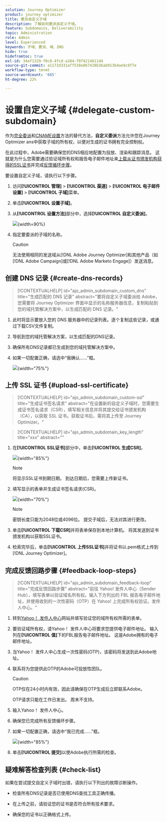 ```yaml
---
solution: Journey Optimizer
product: journey optimizer
title: 委派自定义子域
description: 了解如何委派自定义子域。
feature: Subdomains, Deliverability
topic: Administration
role: Admin
level: Experienced
keywords: 子域、委派、域、DNS
hide: true
hidefromtoc: true
exl-id: 34af1329-f0c8-4fcd-a284-f8f4214611d4
source-git-commit: a1172d331aff538e867428b36ab913b4ae9c8f7e
workflow-type: tm+mt
source-wordcount: '665'
ht-degree: 22%

---
```


# 设置自定义子域 {#delegate-custom-subdomain}

作为[完全委派](about-subdomain-delegation.md#full-subdomain-delegation)和[CNAME设置](about-subdomain-delegation.md#cname-subdomain-delegation)方法的替代方法，**自定义委派**&#x200B;方法允许您在Journey Optimizer ans中获取子域的所有权，以便对生成的证书拥有完全控制权。

在此过程中，Adobe需要确保您的DNS相应地配置为投放、渲染和跟踪消息。 这就是为什么您需要通过验证域所有权和报告电子邮件地址来[上载从证书颁发机构获得的SSL证书](#upload-ssl-certificate)并完成[反馈循环步骤](#feedback-loop-steps)。

要设置自定义子域，请执行以下步骤。

1. 访问&#x200B;**[!UICONTROL 管理]** > **[!UICONTROL 渠道]** > **[!UICONTROL 电子邮件设置]** > **[!UICONTROL 子域]**&#x200B;菜单。

1. 单击&#x200B;**[!UICONTROL 设置子域]**。

1. 从&#x200B;**[!UICONTROL 设置方法]**&#x200B;部分中，选择&#x200B;**[!UICONTROL 自定义委派]**。

   ![](assets/subdomain-method-custom.png){width=90%}

1. 指定要委派的子域的名称。

   >[!CAUTION]
   >
   >无法使用相同的发送域从[!DNL Adobe Journey Optimizer]和其他产品（如[!DNL Adobe Campaign]或[!DNL Adobe Marketo Engage]）发送消息。

## 创建 DNS 记录 {#create-dns-records}

>[!CONTEXTUALHELP]
>id="ajo_admin_subdomain_custom_dns"
>title="生成匹配的 DNS 记录"
>abstract="要将自定义子域委派给 Adobe，您需要将 Journey Optimizer 界面中显示的名称服务器信息，复制粘贴到您的域托管解决方案中，以生成匹配的 DNS 记录。"

1. 此时将显示要放入您的 DNS 服务器中的记录列表。逐个复制这些记录，或通过下载CSV文件复制。

1. 导航到您的域托管解决方案，以生成匹配的DNS记录。

1. 确保所有DNS记录都已生成到您的域托管解决方案中。

1. 如果一切配置正确，请选中“我确认……”框。

   ![](assets/subdomain-custom-submit.png){width="75%"}

## 上传 SSL 证书 {#upload-ssl-certificate}

>[!CONTEXTUALHELP]
>id="ajo_admin_subdomain_custom-ssl"
>title="生成证书签名请求"
>abstract="在设置新的自定义子域时，您需要生成证书签名请求（CSR），填写相关信息并将其提交给证书颁发机构（CA），以获取 SSL 证书。获取证书后，需将其上传至 Journey Optimizer。"

>[!CONTEXTUALHELP]
>id="ajo_admin_subdomain_key_length"
>title="xxx"
>abstract=""

1. 在&#x200B;**[!UICONTROL SSL证书]**&#x200B;部分中，单击&#x200B;**[!UICONTROL 生成CSR]**。

   ![](assets/subdomain-custom-ssl-certificate.png){width="85%"}

   >[!NOTE]
   >
   >将显示SSL证书到期日期。 到达日期后，您需要上传新证书。

1. 填写显示的表单并生成证书签名请求(CSR)。

   ![](assets/subdomain-custom-generate-csr.png){width="70%"}

   >[!NOTE]
   >
   >密钥长度只能为2048位或4096位。 提交子域后，无法对其进行更改。

1. 单击&#x200B;**[!UICONTROL 下载CSR]**&#x200B;并将表单保存到本地计算机。 将其发送到证书颁发机构以获取SSL证书。

1. 检索完毕后，单击&#x200B;**[!UICONTROL 上传SSL证书]**&#x200B;并将证书以.pem格式上传到[!DNL Journey Optimizer]。

## 完成反馈回路步骤 {#feedback-loop-steps}

>[!CONTEXTUALHELP]
>id="ajo_admin_subdomain_feedback-loop"
>title="完成反馈回路步骤"
>abstract="前往 Yahoo! 发件人中心（Sender Hub），填写表单以验证域名所有权。输入下方列出的 FBL 报告电子邮件地址，并使用收到的一次性密码（OTP）在 Yahoo! 上完成所有权验证。发件人中心。"

1. 转到[Yahoo！ 发件人中心](https://senders.yahooinc.com/)网站并填写验证您的域所有权所需的表单。

1. 要验证域所有权，请Yahoo！ 发件人中心将要求您提供电子邮件地址。 输入列在&#x200B;**[!UICONTROL 值]**&#x200B;下的FBL报告电子邮件地址。 这是Adobe拥有的电子邮件地址。

1. 当Yahoo！ 发件人中心生成一次性密码(OTP)，该密码将发送到此Adobe地址。

1. 联系将为您提供此OTP的Adobe可投放性团队。<!--Specify how to reach out + any information that customer should share in the request to deliverability team to get access to the right OTP-->

   >[!CAUTION]
   >
   >OTP仅在24小时内有效，因此请确保在OTP生成后立即联系Adobe。<!--TBC?-->
   >
   >OTP请求只能在工作日发出。 周末不支持。<!--Add times + timezone-->

1. 输入Yahoo！ 发件人中心。

1. 确保您已完成所有反馈循环步骤。

1. 如果一切配置正确，请选中“我已完成……”框。

   ![](assets/subdomain-custom-feedback-loop.png){width="85%"}

1. 单击&#x200B;**[!UICONTROL 提交]**&#x200B;以使Adobe执行所需的检查。

## 疑难解答检查列表 {#check-list}

如果在尝试提交自定义子域时出错，请执行以下列出的故障诊断操作。

* 检查所有DNS记录是否已使用DNS查找工具正确传播。

* 在上传之前，请验证您的证书是否符合所有技术要求。

* 确保您的证书以正确格式上传。

